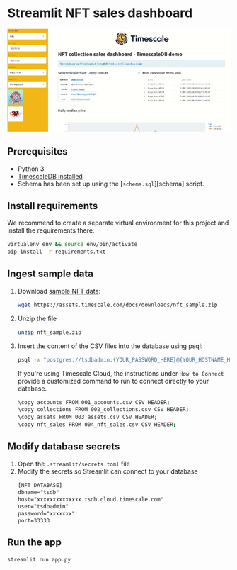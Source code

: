 # Streamlit NFT sales dashboard

![collections dashboard](../images/streamlit.gif)

## Prerequisites
* Python 3
* [TimescaleDB installed][install-ts]
* Schema has been set up using the [`schema.sql`][schema] script.

## Install requirements

We recommend to create a separate virtual environment for this project and
install the requirements there:

```bash
virtualenv env && source env/bin/activate
pip install -r requirements.txt
```

## Ingest sample data
1.  Download [sample NFT data][sample-dw]:
    ```bash
    wget https://assets.timescale.com/docs/downloads/nft_sample.zip
    ```
1. Unzip the file
    ```bash
    unzip nft_sample.zip
    ```
1.  Insert the content of the CSV files into the database using psql:
    ```bash
    psql -x "postgres://tsdbadmin:{YOUR_PASSWORD_HERE}@{YOUR_HOSTNAME_HERE}:{YOUR_PORT_HERE}/tsdb?sslmode=require"
    ```
    If you're using Timescale Cloud, the instructions under `How to Connect` provide a 
    customized command to run to connect directly to your database.

    ```bash
    \copy accounts FROM 001_accounts.csv CSV HEADER;
    \copy collections FROM 002_collections.csv CSV HEADER;
    \copy assets FROM 003_assets.csv CSV HEADER;
    \copy nft_sales FROM 004_nft_sales.csv CSV HEADER;
    ```

## Modify database secrets
1. Open the `.streamlit/secrets.toml` file
1. Modify the secrets so Streamlit can connect to your database
    ```text
    [NFT_DATABASE]
    dbname="tsdb"    
    host="xxxxxxxxxxxxxx.tsdb.cloud.timescale.com"
    user="tsdbadmin"
    password="xxxxxxx"
    port=33333    
    ```

## Run the app
```bash
streamlit run app.py
```



[install-ts]: https://docs.timescale.com/timescaledb/latest/how-to-guides/install-timescaledb/#install-timescaledb
[sample-dw]: https://assets.timescale.com/docs/downloads/nft_sample.zip
